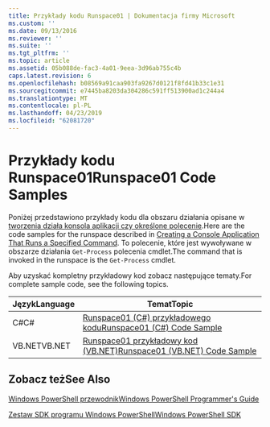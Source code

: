 ```yaml
---
title: Przykłady kodu Runspace01 | Dokumentacja firmy Microsoft
ms.custom: ''
ms.date: 09/13/2016
ms.reviewer: ''
ms.suite: ''
ms.tgt_pltfrm: ''
ms.topic: article
ms.assetid: 05b088de-fac3-4a01-9eea-3d96ab755c4b
caps.latest.revision: 6
ms.openlocfilehash: b08569a91caa903fa9267d0121f8fd41b33c1e31
ms.sourcegitcommit: e7445ba8203da304286c591ff513900ad1c244a4
ms.translationtype: MT
ms.contentlocale: pl-PL
ms.lasthandoff: 04/23/2019
ms.locfileid: "62081720"
---
```

# <a name="runspace01-code-samples"></a><span data-ttu-id="6e2e5-102">Przykłady kodu Runspace01</span><span class="sxs-lookup"><span data-stu-id="6e2e5-102">Runspace01 Code Samples</span></span>

<span data-ttu-id="6e2e5-103">Poniżej przedstawiono przykłady kodu dla obszaru działania opisane w [tworzenia działa konsola aplikacji czy określone polecenie](http://msdn.microsoft.com/en-us/793a6570-a072-4799-840b-172f28ce620e).</span><span class="sxs-lookup"><span data-stu-id="6e2e5-103">Here are the code samples for the runspace described in [Creating a Console Application That Runs a Specified Command](http://msdn.microsoft.com/en-us/793a6570-a072-4799-840b-172f28ce620e).</span></span> <span data-ttu-id="6e2e5-104">To polecenie, które jest wywoływane w obszarze działania `Get-Process` polecenia cmdlet.</span><span class="sxs-lookup"><span data-stu-id="6e2e5-104">The command that is invoked in the runspace is the `Get-Process` cmdlet.</span></span>

<span data-ttu-id="6e2e5-105">Aby uzyskać kompletny przykładowy kod zobacz następujące tematy.</span><span class="sxs-lookup"><span data-stu-id="6e2e5-105">For complete sample code, see the following topics.</span></span>

|<span data-ttu-id="6e2e5-106">Język</span><span class="sxs-lookup"><span data-stu-id="6e2e5-106">Language</span></span>|<span data-ttu-id="6e2e5-107">Temat</span><span class="sxs-lookup"><span data-stu-id="6e2e5-107">Topic</span></span>|
|--------------|-----------|
|<span data-ttu-id="6e2e5-108">C#</span><span class="sxs-lookup"><span data-stu-id="6e2e5-108">C#</span></span>|[<span data-ttu-id="6e2e5-109">Runspace01 (C#) przykładowego kodu</span><span class="sxs-lookup"><span data-stu-id="6e2e5-109">Runspace01 (C#) Code Sample</span></span>](./runspace01-csharp-code-sample.md)|
|<span data-ttu-id="6e2e5-110">VB.NET</span><span class="sxs-lookup"><span data-stu-id="6e2e5-110">VB.NET</span></span>|[<span data-ttu-id="6e2e5-111">Runspace01 przykładowy kod (VB.NET)</span><span class="sxs-lookup"><span data-stu-id="6e2e5-111">Runspace01 (VB.NET) Code Sample</span></span>](./runspace01-vb-net-code-sample.md)|

## <a name="see-also"></a><span data-ttu-id="6e2e5-112">Zobacz też</span><span class="sxs-lookup"><span data-stu-id="6e2e5-112">See Also</span></span>

[<span data-ttu-id="6e2e5-113">Windows PowerShell przewodnik</span><span class="sxs-lookup"><span data-stu-id="6e2e5-113">Windows PowerShell Programmer's Guide</span></span>](./windows-powershell-programmer-s-guide.md)

[<span data-ttu-id="6e2e5-114">Zestaw SDK programu Windows PowerShell</span><span class="sxs-lookup"><span data-stu-id="6e2e5-114">Windows PowerShell SDK</span></span>](../windows-powershell-reference.md)